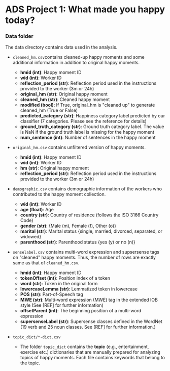 # ADS Project 1: What made you happy today?
### Data folder

The data directory contains data used in the analysis. 

+ ```cleaned_hm.csv```contains cleaned-up happy moments and some additional information in addition to original happy moments.

  + **hmid (int)**: Happy moment ID
  + **wid (int)**: Worker ID
  + **reflection_period (str)**: Reflection period used in the instructions provided to the worker (3m or 24h)
  + **original_hm (str)**: Original happy moment
  + **cleaned_hm (str)**: Cleaned happy moment
  + **modified (bool)**: If True, original_hm is "cleaned up" to generate cleaned_hm (True or False)
  + **predicted_category (str)**: Happiness category label predicted by our classifier (7 categories. Please see the reference for details)
  + **ground_truth_category (str)**: Ground truth category label. The value is NaN if the ground truth label is missing for the happy moment
  + **num_sentence (int)**: Number of sentences in the happy moment

 + ```original_hm.csv``` contains unfiltered version of happy moments.
   + **hmid (int)**: Happy moment ID
   + **wid (int)**: Worker ID
   + **hm (str)**: Original happy moment
   + **reflection_period (str)**: Reflection period used in the instructions provided to the worker (3m or 24h)
  
 + ```demographic.csv``` contains demographic information of the workers who contributed to the happy moment collection.
   + **wid (int)**: Worker ID
   + **age (float)**: Age
   + **country (str)**: Country of residence (follows the ISO 3166 Country Code)
   + **gender (str)**: {Male (m), Female (f), Other (o)}
   + **marital (str)**: Marital status {single, married, divorced, separated, or widowed}
   + **parenthood (str)**: Parenthood status {yes (y) or no (n)}

+ ```senselabel.csv``` contains multi-word expression and supsersense tags on "cleaned" happy moments. Thus, the number of rows are exactly same as that of ```cleaned_hm.csv```.
   + **hmid (int)**: Happy moment ID
   + **tokenOffset (int)**: Position index of a token
   + **word (str)**: Token in the original form
   + **lowercaseLemma (str)**: Lemmatized token in lowercase
   + **POS (str)**: Part-of-Speech tag
   + **MWE (str)**: Multi-word expression (MWE) tag in the extended IOB style (See [REF] for further information)
   + **offsetParent (int)**: The beginning position of a multi-word expression
   + **supersenseLabel (str)**: Supersense classes defined in the WordNet (19 verb and 25 noun classes. See [REF] for further information.)

+ ```topic_dict/*-dict.csv```
  + The folder ```topic_dict``` contains the **topic** (e.g., entertainment, exercise etc.) dictionaries that are manually prepared for analyzing topics of happy moments. Each file contains keywords that belong to the topic.




